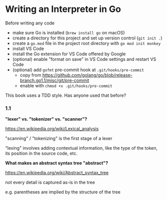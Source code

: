 # Writing an Interpreter in Go

Before writing any code

- make sure Go is installed (`brew install go` on macOS)
- create a directory for this project and set up version control (`git init .`)
- create a `go.mod` file in the project root directory with `go mod init monkey`
- install VS Code
- install the Go extension for VS Code offered by Google
- (optional) enable "format on save" in VS Code settings and restart VS Code
- (optional) add `gofmt` pre-commit hook at `.git/hooks/pre-commit`
    - copy from https://github.com/golang/go/blob/release-branch.go1.1/misc/git/pre-commit
    - enable with `chmod +x .git/hooks/pre-commit`

This book uses a TDD style. Has anyone used that before?

### 1.1

**"lexer" vs. "tokenizer" vs. "scanner"?**

https://en.wikipedia.org/wiki/Lexical_analysis

"scanning" / "tokenizing" is the first stage of a lexer

"lexing" involves adding contextual information, like the type of the token, its position in the source code, etc.

**What makes an abstract syntax tree "abstract"?**

https://en.wikipedia.org/wiki/Abstract_syntax_tree

not every detail is captured as-is in the tree

e.g. parentheses are implied by the structure of the tree